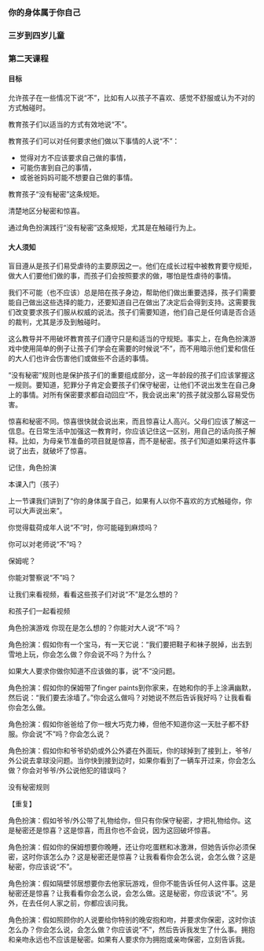 ### 你的身体属于你自己

### 三岁到四岁儿童

### 第二天课程

#### 目标

允许孩子在一些情况下说“不”，比如有人以孩子不喜欢、感觉不舒服或认为不对的方式触碰时。

教育孩子们以适当的方式有效地说“不”。

教育孩子们可以对任何要求他们做以下事情的人说“不”：

* 觉得对方不应该要求自己做的事情，
* 可能伤害到自己的事情，
* 或爸爸妈妈可能不想要自己做的事情。

教育孩子“没有秘密”这条规矩。

清楚地区分秘密和惊喜。

通过角色扮演践行“没有秘密”这条规矩，尤其是在触碰行为上。

#### 大人须知

盲目遵从是孩子们易受虐待的主要原因之一。他们在成长过程中被教育要守规矩，做大人们要他们做的事，而孩子们会按照要求的做，哪怕是性虐待的事情。

我们不可能（也不应该）总是陪在孩子身边，帮助他们做出重要选择，孩子们需要能自己做出这些选择的能力，还要知道自己在做出了决定后会得到支持。这需要我们改变要求孩子们服从权威的说法。孩子们需要知道，他们自己是任何请是否合适的裁判，尤其是涉及到触碰时。

这么教导并不用破坏教育孩子们遵守只是和适当的守规矩。事实上，在角色扮演游戏中使用简单的例子让孩子们学会在需要的时候说“不”，而不用暗示他们爱和信任的大人们也许会伤害他们或做些不合适的事情。

“没有秘密”规则也是保护孩子们的重要组成部分，这一年龄段的孩子们应该掌握这一规则。要知道，犯罪分子肯定会要孩子们保守秘密，让他们不说出发生在自己身上的事情。对所有保密要求都自动回应“不，我会说出来”的孩子就没那么容易受伤害。

惊喜和秘密不同。惊喜很快就会说出来，而且惊喜让人高兴。父母们应该了解这一信息。在日常生活中加强这一教育时，你应该记住这一区别，用自己的话向孩子解释。比如，为母亲节准备的项目就是惊喜，而不是秘密。孩子们知道如果将这件事说了出去，就破坏了惊喜。

记住，角色扮演

本课入门（孩子）

上一节课我们讲到了“你的身体属于自己，如果有人以你不喜欢的方式触碰你，你可以大声说出来”。

你觉得载荷成年人说“不”时，你可能碰到麻烦吗？

你可以对老师说“不”吗？

保姆呢？

你能对警察说“不”吗？

让我们来看视频，看看这些孩子们对说“不”是怎么想的？

和孩子们一起看视频

角色扮演游戏
你现在是怎么想的？你能对大人说“不”吗？

角色扮演：假如你有一个宝马，有一天它说：“我们要把鞋子和袜子脱掉，出去到雪地上玩，你会怎么做？你会说不吗？为什么？

如果大人要求你做你知道不应该做的事，说”不“没问题。

角色扮演：假如你的保姆带了finger paints到你家来，在她和你的手上涂满幽默，然后说：“我们要去涂墙了。”你会这么做吗？对她说不然后告诉我好吗？让我看看你会怎么做。

角色扮演：假如你爸爸给了你一根大巧克力棒，但他不知道你这一天肚子都不舒服。你会说“不”吗？你会怎么说？

角色扮演：假如你和爷爷奶奶或外公外婆在外面玩，你的球掉到了接到上，爷爷/外公说去拿球没问题。当你快到接到边时，如果你看到了一辆车开过来，你会怎么做？你会对爷爷/外公说他犯的错误吗？

没有秘密规则

【重复】

角色扮演：假如爷爷/外公带了礼物给你，但只有你保守秘密，才把礼物给你。这是秘密还是惊喜？这是惊喜，而且你也不会说，因为这回破坏惊喜。

角色扮演：假如你的保姆想要你晚睡，还让你吃蛋糕和冰激淋，但她告诉你必须保密，这时你该怎么办？这是秘密还是惊喜？让我看看你会怎么说，会怎么做？这是秘密，你应该说“不”。

角色扮演：假如隔壁邻居想要你去他家玩游戏，但你不能告诉任何人这件事。这是秘密还是惊喜？让我看看你会怎么说，会怎么做。这是秘密，你应该说“不”。另外，在去任何人家之前，你都应该问我。

角色扮演：假如照顾你的人说要给你特别的晚安抱和吻，并要求你保密，这时你该怎么办？你会怎么说，会怎么做？你应该说“不”，然后告诉我发生了什么事。拥抱和亲吻永远也不应该是秘密。如果有人要求你为拥抱或亲吻保密，立刻告诉我。





